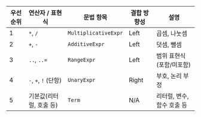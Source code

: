 | 우선순위 | 연산자 / 표현식          | 문법 항목                | 결합 방향성 | 설명               |
|------|--------------------|----------------------|--------|------------------|
| 1    | `*`, `/`           | `MultiplicativeExpr` | Left   | 곱셈, 나눗셈          |
| 2    | `+`, `-`           | `AdditiveExpr`       | Left   | 덧셈, 뺄셈           |
| 3    | `..`, `..=`        | `RangeExpr`          | Left   | 범위 표현식 (포함/미포함)  |
| 4    | `-`, `+`, `!` (단항) | `UnaryExpr`          | Right  | 부호, 논리 부정        |
| 5    | 기본값(리터럴, 호출 등)     | `Term`               | N/A    | 리터럴, 변수, 함수 호출 등 |